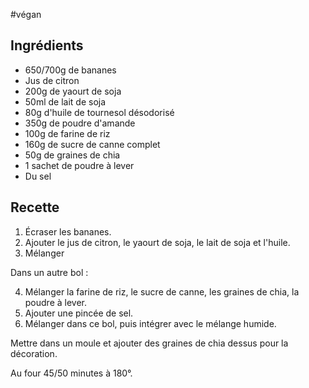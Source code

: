 #végan

## Ingrédients

- 650/700g de bananes
- Jus de citron
- 200g de yaourt de soja
- 50ml de lait de soja
- 80g d'huile de tournesol désodorisé
- 350g de poudre d'amande
- 100g de farine de riz
- 160g de sucre de canne complet
- 50g de graines de chia
- 1 sachet de poudre à lever
- Du sel

## Recette

1. Écraser les bananes.
2. Ajouter le jus de citron, le yaourt de soja, le lait de soja et l'huile.
3. Mélanger

Dans un autre bol :

4. Mélanger la farine de riz, le sucre de canne, les graines de chia, la poudre à lever.
5. Ajouter une pincée de sel.
6. Mélanger dans ce bol, puis intégrer avec le mélange humide.

Mettre dans un moule et ajouter des graines de chia dessus pour la décoration.

Au four 45/50 minutes à 180°.